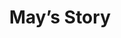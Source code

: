 --- 
layout: case-study
permalink: "/modules/person-centered-care/may/"

video: CaseStudy1.mp4
title: May’s Story

background:
  - title: Background
    image: margaret/1.png
    text: May is a 38 year old woman who was sponsored by her husband from China 12 years ago. She soon got married after arrival and had three children Kevin (11 years old), Dianne (9 years old) and Bobby (4 years old). Her children all attend private school. May’s primarily speaks Mandarin and has limited verbal and written English skills. Her husband David, who is a COO at a computer software engineering company, speaks and writes English fluently.
  - title: Diagnosis
    image: margaret/2.png
    text: A few years ago May was diagnosed with ALS. Her symptoms have been worsening and is she requiring more care. Although working full-time, her husband David is taking on more responsibilities with the children. David is sometimes abrupt when communicating between May and their children, complaining that he always feels tired.
  - title: Concerns
    image: margaret/3.png
    text: May is afraid of how her symptoms will develop and grows increasingly upset about her diagnosis. She feels that she’s losing control physically and mentally, and cries often when she alone. May wants to be a good wife and mother and take care of the family, but feels she is not able to. May is developing a pressure sore on her coccyx from sitting for long periods. She is having trouble with swallowing and occasionally panics that she cannot breathe. Pain has been increasing the stiffer her limbs and joints get from staying in one position. Finally she is now experiencing urinary retention and may require a foley catheter. May has been seeing a traditional Chinese medicine practitioner who performs acupuncture and supplies her traditional Chinese medicine.


supports:  May does not have close family in Canada. The couple have been working on sponsoring May’s parents and younger sister from China but are facing difficulties. She is receiving one hour a day of home support under long term care in the morning to assist her with bathing and dressing. Due to the high daily per diem, David has been considering switching to private care. May had once been quite involved with the Chinese community and had volunteered in many activities at her church.

medications:
  - Chinese herbal medication
  - Extra strength acetaminophen (3-4 times per week)

visit: 
  Initial Visit: With the help of a translator, May shares she is experiencing increased fatigue, pain and decreased appetite. May is staying in bed for longer periods during the day. A  grimace is noticeable when she turns in bed and she winces as she sits up. May states that she had been feeling very well up until a month ago. Now her mood is low and she is crying several times throughout the day, although never in front of the children. She became tearful when speaking about David’s love and support. May is not able to actively participate in her faith community and no longer feels she is able to be the mother that she wants to be. David has left a note asking to text or email him about how is wife is doing.

reflection:
  - What are some strategies for effective communication when using family, friends or services for translation?
  - Under what circumstances can text or email be used when communicating with clients and families?
  - What might you ask May to contribute to your holistic assessment of her health and situation? 
  - How might you engage with May and her family to support the care needs they identify?
 
---